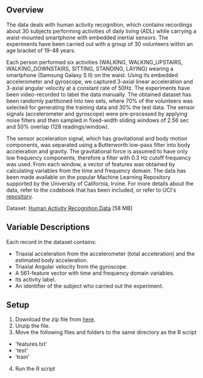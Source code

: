 ## Overview

The data deals with human activity recognition, which contains recordings about 30 subjects performing activities of daily living (ADL) while carrying a waist-mounted smartphone with embedded inertial sensors. The experiments have been carried out with a group of 30 volunteers within an age bracket of 19-48 years. 

Each person performed six activities (WALKING, WALKING_UPSTAIRS, WALKING_DOWNSTAIRS, SITTING, STANDING, LAYING) wearing a smartphone (Samsung Galaxy S II) on the waist. Using its embedded accelerometer and gyroscope, we captured 3-axial linear acceleration and 3-axial angular velocity at a constant rate of 50Hz. The experiments have been video-recorded to label the data manually. The obtained dataset has been randomly partitioned into two sets, where 70% of the volunteers was selected for generating the training data and 30% the test data. The sensor signals (accelerometer and gyroscope) were pre-processed by applying noise filters and then sampled in fixed-width sliding windows of 2.56 sec and 50% overlap (128 readings/window). 

The sensor acceleration signal, which has gravitational and body motion components, was separated using a Butterworth low-pass filter into body acceleration and gravity. The gravitational force is assumed to have only low frequency components, therefore a filter with 0.3 Hz cutoff frequency was used. From each window, a vector of features was obtained by calculating variables from the time and frequency domain. The data has been made available on the popular Machine Learning Repository supported by the University of California, Irvine. For more details about the data, refer to the codebook that has been included, or refer to UCI's [repository](https://archive.ics.uci.edu/ml/datasets/human+activity+recognition+using+smartphones).

Dataset: [Human Activity Recognition Data](https://archive.ics.uci.edu/ml/machine-learning-databases/00240/UCI%20HAR%20Dataset.zip) [58 MB]

## Variable Descriptions

Each record in the dataset contains:  
- Triaxial acceleration from the accelerometer (total acceleration) and the estimated body acceleration. 
- Triaxial Angular velocity from the gyroscope. 
- A 561-feature vector with time and frequency domain variables. 
- Its activity label. 
- An identifier of the subject who carried out the experiment.

## Setup

1. Download the zip file from [here](https://d396qusza40orc.cloudfront.net/getdata%2Fprojectfiles%2FUCI%20HAR%20Dataset.zip "Data").
2. Unzip the file.
3. Move the following files and folders to the same directory as the R script
- 'features.txt'
- 'test'
- 'train'
4. Run the R script
